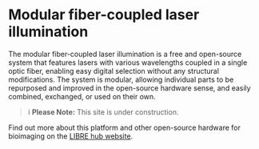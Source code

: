 # Modular fiber-coupled laser illumination

The modular fiber-coupled laser illumination is a free and open-source system that features lasers with various wavelengths coupled in a single optic fiber, enabling easy digital selection without any structural modifications. The system is modular, allowing individual parts to be repurposed and improved in the open-source hardware sense, and easily combined, exchanged, or used on their own.

>i **Please Note:** This site is under construction.

Find out more about this platform and other open-source hardware for bioimaging on the [LIBRE hub website](https://librehub.github.io/).